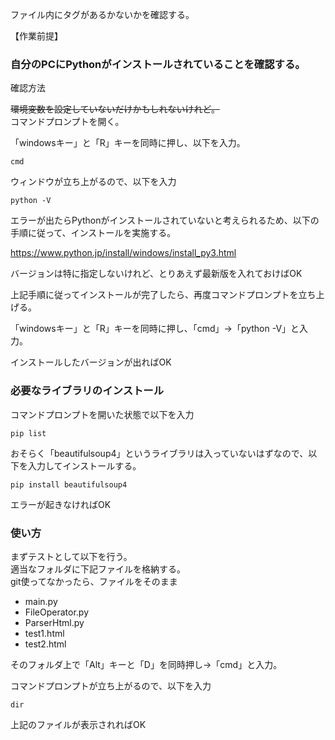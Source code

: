 ファイル内にタグがあるかないかを確認する。

【作業前提】

### 自分のPCにPythonがインストールされていることを確認する。

確認方法

<s>環境変数を設定していないだけかもしれないけれど。</s>  
コマンドプロンプトを開く。

「windowsキー」と「R」キーを同時に押し、以下を入力。  

```cmd```

ウィンドウが立ち上がるので、以下を入力

```python -V```

エラーが出たらPythonがインストールされていないと考えられるため、以下の手順に従って、インストールを実施する。  

https://www.python.jp/install/windows/install_py3.html

バージョンは特に指定しないけれど、とりあえず最新版を入れておけばOK

上記手順に従ってインストールが完了したら、再度コマンドプロンプトを立ち上げる。

「windowsキー」と「R」キーを同時に押し、「cmd」→「python -V」と入力。

インストールしたバージョンが出ればOK


### 必要なライブラリのインストール

コマンドプロンプトを開いた状態で以下を入力

```pip list```

おそらく「beautifulsoup4」というライブラリは入っていないはずなので、以下を入力してインストールする。

```pip install beautifulsoup4```

エラーが起きなければOK

### 使い方

まずテストとして以下を行う。  
適当なフォルダに下記ファイルを格納する。  
git使ってなかったら、ファイルをそのまま

- main.py
- FileOperator.py
- ParserHtml.py
- test1.html
- test2.html

そのフォルダ上で「Alt」キーと「D」を同時押し→「cmd」と入力。

コマンドプロンプトが立ち上がるので、以下を入力

```dir```

上記のファイルが表示されればOK
